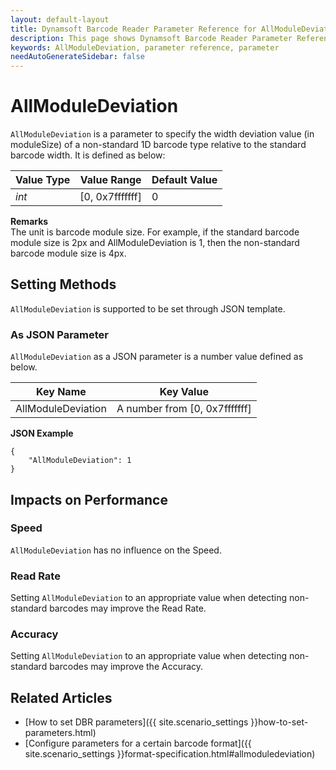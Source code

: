```yaml
---
layout: default-layout
title: Dynamsoft Barcode Reader Parameter Reference for AllModuleDeviation
description: This page shows Dynamsoft Barcode Reader Parameter Reference for AllModuleDeviation.
keywords: AllModuleDeviation, parameter reference, parameter
needAutoGenerateSidebar: false
---
```



# AllModuleDeviation 

`AllModuleDeviation` is a parameter to specify the width deviation value (in moduleSize) of a non-standard 1D barcode type relative to the standard barcode width. It is defined as below:

| Value Type | Value Range | Default Value |
| ---------- | ----------- | ------------- |
| *int* | [0, 0x7fffffff] | 0 |


**Remarks**  
The unit is barcode module size. For example, if the standard barcode module size is 2px and AllModuleDeviation is 1, then the non-standard barcode module size is 4px.


    
## Setting Methods
`AllModuleDeviation` is supported to be set through JSON template.

### As JSON Parameter
`AllModuleDeviation` as a JSON parameter is a number value defined as below.   

| Key Name | Key Value |
| -------- | --------- |
| AllModuleDeviation | A number from [0, 0x7fffffff] |


**JSON Example**   
```
{
    "AllModuleDeviation": 1
}
```


## Impacts on Performance
### Speed
`AllModuleDeviation` has no influence on the Speed.

### Read Rate
Setting `AllModuleDeviation` to an appropriate value when detecting non-standard barcodes may improve the Read Rate. 

### Accuracy
Setting `AllModuleDeviation` to an appropriate value when detecting non-standard barcodes may improve the Accuracy.

## Related Articles
- [How to set DBR parameters]({{ site.scenario_settings }}how-to-set-parameters.html)
- [Configure parameters for a certain barcode format]({{ site.scenario_settings }}format-specification.html#allmoduledeviation)